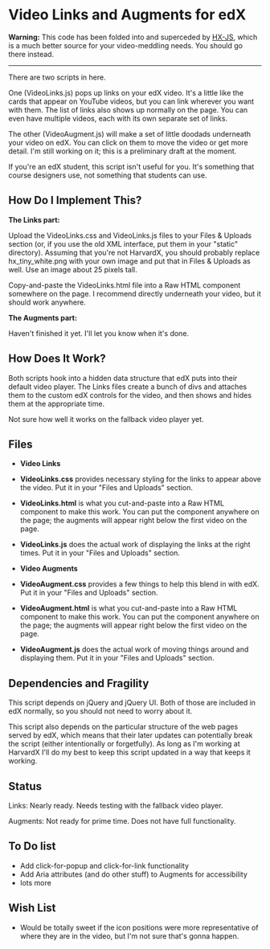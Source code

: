 Video Links and Augments for edX
====================

**Warning:** This code has been folded into and superceded by [HX-JS](https://github.com/Colin-Fredericks/hx-js), which is a much better source for your video-meddling needs. You should go there instead.

------

There are two scripts in here.

One (VideoLinks.js) pops up links on your edX video. It's a little like the cards that appear on YouTube videos, but you can link wherever you want with them. The list of links also shows up normally on the page. You can even have multiple videos, each with its own separate set of links.

The other (VideoAugment.js) will make a set of little doodads underneath your video on edX. You can click on them to move the video or get more detail. I'm still working on it; this is a preliminary draft at the moment.

If you're an edX student, this script isn't useful for you. It's something that course designers use, not something that students can use.


How Do I Implement This?
--------

**The Links part:**

Upload the VideoLinks.css and VideoLinks.js files to your Files & Uploads section (or, if you use the old XML interface, put them in your "static" directory). Assuming that you're not HarvardX, you should probably replace hx_tiny\_white.png with your own image and put that in Files & Uploads as well. Use an image about 25 pixels tall.

Copy-and-paste the VideoLinks.html file into a Raw HTML component somewhere on the page. I recommend directly underneath your video, but it should work anywhere.

**The Augments part:**

Haven't finished it yet. I'll let you know when it's done.


How Does It Work?
--------

Both scripts hook into a hidden data structure that edX puts into their default video player. The Links files create a bunch of divs and attaches them to the custom edX controls for the video, and then shows and hides them at the appropriate time.

Not sure how well it works on the fallback video player yet.


Files
--------

* **Video Links**
 * **VideoLinks.css** provides necessary styling for the links to appear above the video. Put it in your "Files and Uploads" section.
 * **VideoLinks.html** is what you cut-and-paste into a Raw HTML component to make this work. You can put the component anywhere on the page; the augments will appear right below the first video on the page.
 * **VideoLinks.js** does the actual work of displaying the links at the right times. Put it in your "Files and Uploads" section.

* **Video Augments**
 * **VideoAugment.css** provides a few things to help this blend in with edX. Put it in your "Files and Uploads" section.
 * **VideoAugment.html** is what you cut-and-paste into a Raw HTML component to make this work. You can put the component anywhere on the page; the augments will appear right below the first video on the page.
 * **VideoAugment.js** does the actual work of moving things around and displaying them. Put it in your "Files and Uploads" section.


Dependencies and Fragility
--------------

This script depends on jQuery and jQuery UI. Both of those are included in edX normally, so you should not need to worry about it.

This script also depends on the particular structure of the web pages served by edX, which means that their later updates can potentially break the script (either intentionally or forgetfully). As long as I'm working at HarvardX I'll do my best to keep this script updated in a way that keeps it working.


Status
------

Links: Nearly ready. Needs testing with the fallback video player.

Augments: Not ready for prime time. Does not have full functionality.


To Do list
-----------

* Add click-for-popup and click-for-link functionality
* Add Aria attributes (and do other stuff) to Augments for accessibility
* lots more

Wish List
---------

* Would be totally sweet if the icon positions were more representative of where they are in the video, but I'm not sure that's gonna happen.
